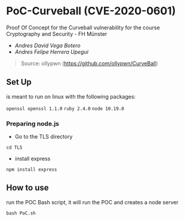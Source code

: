 # PoC-Curveball (CVE-2020-0601)
 Proof Of Concept for the Curveball vulnerability for the course
 Cryptography and Security - FH Münster
 
 - _Andres David Vega Botero_
 - _Andres Felipe Herrera Upegui_

> Source: ollypwn (https://github.com/ollypwn/CurveBall)

## Set Up
is meant to run on linux with the following packages:

` openssl openssl 1.1.0 `
` ruby 2.4.0 ` 
` node 10.19.0 `

### Preparing node.js

- Go to the TLS directory

`cd TLS`

- install express

`npm install express`


## How to use
run the POC Bash script, it will run the POC and creates a node server

`bash PoC.sh`



